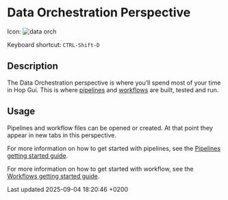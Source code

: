 <div id="header">

# Data Orchestration Perspective

</div>

<div id="content">

<div id="preamble">

<div class="sectionbody">

<div class="paragraph">

Icon: <span class="image">![data orch](../assets/images/icons/data_orch.svg)</span>

</div>

<div class="paragraph">

Keyboard shortcut: `CTRL-Shift-D`

</div>

</div>

</div>

<div class="sect1">

## Description

<div class="sectionbody">

<div class="paragraph">

The Data Orchestration perspective is where you’ll spend most of your time in Hop Gui. This is where [pipelines](pipeline/pipelines.F8O17AZjzA) and [workflows](workflow/workflows.F8O17AZjzA) are built, tested and run.

</div>

</div>

</div>

<div class="sect1">

## Usage

<div class="sectionbody">

<div class="paragraph">

Pipelines and workflow files can be opened or created. At that point they appear in new tabs in this perspective.

</div>

<div class="paragraph">

For more information on how to get started with pipelines, see the [Pipelines getting started guide](getting-started/hop-gui-pipelines.F8O17AZjzA).

</div>

<div class="paragraph">

For more information on how to get started with workflow, see the [Workflows getting started guide](getting-started/hop-gui-workflows.F8O17AZjzA).

</div>

</div>

</div>

</div>

<div id="footer">

<div id="footer-text">

Last updated 2025-09-04 18:20:46 +0200

</div>

</div>
